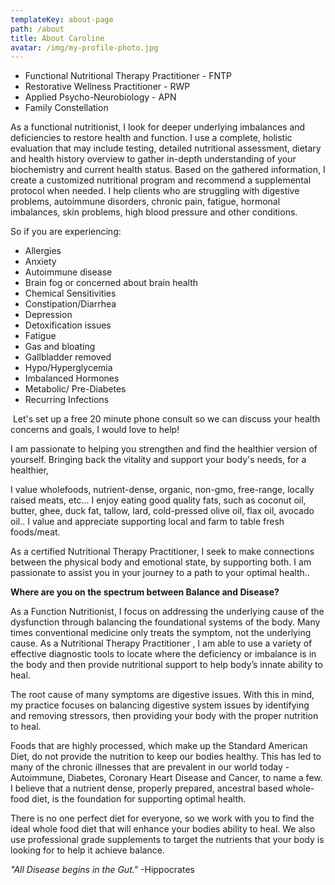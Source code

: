 ```yaml
---
templateKey: about-page
path: /about
title: About Caroline
avatar: /img/my-profile-photo.jpg
---
```

* Functional Nutritional Therapy Practitioner - FNTP
* Restorative Wellness Practitioner - RWP
* Applied Psycho-Neurobiology - APN
* Family Constellation
          

As a functional nutritionist, I look for deeper underlying imbalances and deficiencies to restore health and function. I use a complete, holistic evaluation that may include testing, detailed nutritional assessment, dietary and health history overview to gather in-depth understanding of your biochemistry and current health status. Based on the gathered information, I create a customized nutritional program and recommend a supplemental protocol when needed. I help clients who are struggling with digestive problems, autoimmune disorders, chronic pain, fatigue, hormonal imbalances, skin problems, high blood pressure and other conditions.

So if you are experiencing:

* Allergies
* Anxiety
* Autoimmune disease
* Brain fog or concerned about brain health
* Chemical Sensitivities
* Constipation/Diarrhea
* Depression
* Detoxification issues
* Fatigue
* Gas and bloating
* Gallbladder removed
* Hypo/Hyperglycemia
* Imbalanced Hormones
* Metabolic/ Pre-Diabetes
* Recurring Infections

​
Let's set up a free 20 minute phone consult so we can discuss your health concerns and goals, I would love to help!

I am passionate to helping you strengthen and find the healthier version of yourself.  Bringing back the vitality and support your body's needs, for a healthier, 

I value wholefoods, nutrient-dense, organic, non-gmo, free-range, locally raised meats, etc...    I enjoy eating good quality fats, such as coconut oil, butter, ghee, duck fat, tallow, lard, cold-pressed olive oil, flax oil, avocado oil..  I value and appreciate supporting local and  farm to table fresh foods/meat. 

As a certified Nutritional Therapy Practitioner, I seek to make connections between the physical body and emotional state, by supporting both.  I am passionate to assist you in your journey to a path to your optimal health..

**Where are you on the spectrum between Balance and Disease?**

As a Function Nutritionist, I focus on addressing the underlying cause of the dysfunction through balancing the foundational systems of the body.  Many times conventional medicine only treats the symptom, not the underlying cause.  As a Nutritional Therapy Practitioner , I am able to use a variety of effective diagnostic tools to locate where the deficiency or imbalance is in the body and then provide nutritional support to help body’s innate ability to heal.  

The root cause of many symptoms are digestive issues.  With this in mind, my practice focuses on balancing digestive system issues by identifying and removing stressors, then providing your body with the proper nutrition to heal.  

Foods that are highly processed, which make up the Standard American Diet, do not provide the nutrition to keep our bodies healthy. This has led to many of the chronic illnesses that are prevalent in our world today - Autoimmune, Diabetes, Coronary Heart Disease and Cancer, to name a few. I believe that a nutrient dense, properly prepared, ancestral based whole-food diet, is the foundation for supporting optimal health.

There is no one perfect diet for everyone, so we work with you to find the ideal whole food diet that will enhance your bodies ability to heal.  We also use professional grade supplements to target the nutrients that your body is looking for to help it achieve balance. ​

_​"All Disease begins in the Gut."_ -Hippocrates
